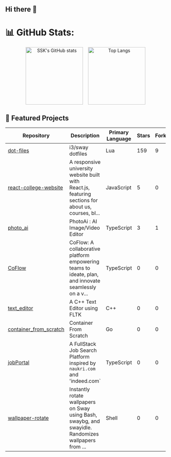## Hi there 👋

# 📊 GitHub Stats:

<div align="center" style="display: flex; justify-content: center; gap: 16px;">
  <img src="https://github-readme-stats.vercel.app/api?username=2SSK&show_icons=true&theme=great-gatsby&border_radius=12&bg_color=135,222223,000000&hide_border=true" alt="SSK's GitHub stats" height="180"/>
  <img src="https://github-readme-stats.vercel.app/api/top-langs/?username=2SSK&theme=great-gatsby&hide_border=true&layout=compact&card_width=495&border_radius=12&bg_color=135,222223,000000&hide=css,html,scss" alt="Top Langs" height="180"/>
</div>

## 🚀 Featured Projects

| Repository | Description | Primary Language | Stars | Forks | Last Updated |
| ---------- | ----------- | ---------------- | ----- | ----- | ------------ |
| [dot-files](https://github.com/2SSK/dot-files) | i3/sway dotfiles | Lua | 159 | 9 | <span title="Jun 28, 2025">3 days ago</span> |
| [react-college-website](https://github.com/2SSK/react-college-website) | A responsive university website built with React.js, featuring sections for about us, courses, bl... | JavaScript | 5 | 0 | <span title="Jun 28, 2025">3 days ago</span> |
| [photo_ai](https://github.com/2SSK/photo_ai) | PhotoAi : AI Image/Video Editor | TypeScript | 3 | 1 | <span title="Jun 28, 2025">3 days ago</span> |
| [CoFlow](https://github.com/2SSK/CoFlow) | CoFlow: A collaborative platform empowering teams to ideate, plan, and innovate seamlessly on a v... | TypeScript | 0 | 0 | <span title="Jun 28, 2025">3 days ago</span> |
| [text_editor](https://github.com/2SSK/text_editor) | A C++ Text Editor using FLTK | C++ | 0 | 0 | <span title="Jun 28, 2025">3 days ago</span> |
| [container_from_scratch](https://github.com/2SSK/container_from_scratch) | Container From Scratch | Go | 0 | 0 | <span title="Jun 28, 2025">3 days ago</span> |
| [jobPortal](https://github.com/2SSK/jobPortal) | A FullStack Job Search Platform inspired by `naukri.com` and 'indeed.com` | TypeScript | 0 | 0 | <span title="Jun 28, 2025">3 days ago</span> |
| [wallpaper-rotate](https://github.com/2SSK/wallpaper-rotate) | Instantly rotate wallpapers on Sway using Bash, swaybg, and swayidle. Randomizes wallpapers from ... | Shell | 0 | 0 | <span title="Jun 28, 2025">3 days ago</span> |